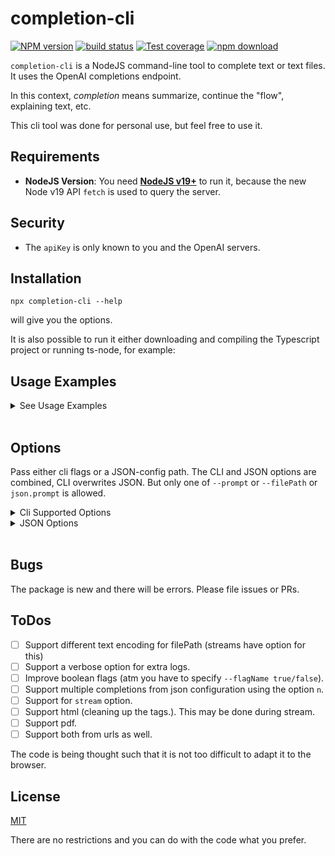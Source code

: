 # completion-cli

[![NPM version][npm-image]][npm-url]
[![build status][ci-image]][ci-url]
[![Test coverage][codecov-image]][codecov-url]
[![npm download][download-image]][download-url]

`completion-cli` is a NodeJS command-line tool to complete text or text files. It uses the OpenAI completions endpoint.

In this context, _completion_ means summarize, continue the "flow", explaining text, etc.

This cli tool was done for personal use, but feel free to use it.

## Requirements

- **NodeJS Version**: You need [**NodeJS v19+**](https://nodejs.org/en/download/current/) to run it, because the new Node v19 API `fetch` is used to query the server.

## Security

- The `apiKey` is only known to you and the OpenAI servers.

## Installation

`npx completion-cli --help`

will give you the options.

It is also possible to run it either downloading and compiling the Typescript project or running ts-node, for example:

## Usage Examples

<details>

<summary> See Usage Examples </summary>

- Send the text from `blogpost.txt` using supported option in the config file.

I tend to use this option almost exclusively.

```shell
npx completion-cli -k this5436is546thekey25 -j ./path/to/config.json -f ./path/to/blogpost.txt
```

Example of a [json config here](./test/jsonConfig.json)

- Creative reply, 2000 tokens long roughly

```shell
npx completion-cli -k this5436is546thekey25 -t 2000 -T 1 -p "Explain me the world:"
```

</details>
<br/>

## Options

Pass either cli flags or a JSON-config path. The CLI and JSON options are combined, CLI overwrites JSON. But only one of `--prompt` or `--filePath` or `json.prompt` is allowed.

<details>
<summary> Cli Supported Options </summary>

- `--help`
- `--apiKey` or `-k`, your openAI api key, generated at [OpenAI Official Site](https://beta.openai.com/). **Example**: `completion-cli -k this5436is546thekey25`
- `--filePath` or `-f`, the relative path to the text file. **Example**: `completion-cli -f ./path/to/blogpost.txt`
- `--jsonConfig` or `-j`, path to a json file with any of the [Open AI Supported Options](#supported-onot both, and any of these overwrites ptions). **Example**: `completion-cli -j ./path/to/config.json`

The CLI only supports a small subset of [OpenAI options][1]

- `--prompt` or `-p`: one way to pass text. **Example**: `completion-cli -p Explain me the world: `. The length limit is 15000 bytes (ascii characters.)
- `--model` or `-m`, the default model used is _text-davinci-003_. Other flavours are: _text-curie-001_, _text-babbage-001_. Default `text-davinci-003`
- `--tokens` or `-t` the expected response length in tokens (max is 4096, about 1700 english words.)`
- `--temperature` or `-T` (capital **T**). How creative the model is. Float between 0 and 1. Default 0.
- `--echo` or `-e`. Explicit `boolean`. Indicates whether to concatenate the response to the prompt or not. You need to specify `--echo [true, false]`

</details>

<details>

<br/>

All the values in the object are optional. For explanations and default values check [the schema file](./OpenAIOptions).

<summary>JSON Options</summary>

```js
{
  "apiKey": string;
  "model": string;
  "prompt": string;
  "suffix": string;
  "max_tokens": number;
  "temperature": number;
  "top_p": number;
  "echo": boolean;
  "stop": string | string[];
  "presence_penalty": number;
  "frequency_penalty": number;
  "prePromptString": string;
  "postPromptString": string;
}
```

</details>

<br/>

## Bugs

The package is new and there will be errors. Please file issues or PRs.

## ToDos

- [ ] Support different text encoding for filePath (streams have option for this)
- [ ] Support a verbose option for extra logs.
- [ ] Improve boolean flags (atm you have to specify `--flagName true/false`).
- [ ] Support multiple completions from json configuration using the option `n`.
- [ ] Support for `stream` option.
- [ ] Support html (cleaning up the tags.). This may be done during stream.
- [ ] Support pdf.
- [ ] Support both from urls as well.

The code is being thought such that it is not too difficult to adapt it to the browser.

## License

[MIT](./LICENSE)

There are no restrictions and you can do with the code what you prefer.

[1]: https://beta.openai.com/docs/api-reference/completions/create
[npm-image]: https://img.shields.io/npm/v/completion-cli.svg
[npm-url]: https://www.npmjs.com/package/completion-cli
[ci-image]: https://github.com/santimirandarp/completion-cli/workflows/Node.js%20CI/badge.svg?branch=main
[ci-url]: https://github.com/santimirandarp/completion-cli/actions?query=workflow%3A%22Node.js+CI%22
[codecov-image]: https://img.shields.io/codecov/c/github/santimirandarp/completion-cli.svg
[codecov-url]: https://codecov.io/gh/santimirandarp/completion-cli
[download-image]: https://img.shields.io/npm/dm/completion-cli.svg
[download-url]: https://www.npmjs.com/package/completion-cli
